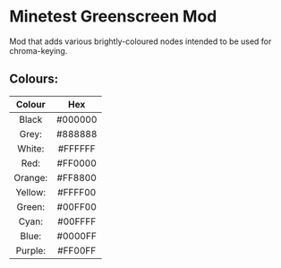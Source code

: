 # Minetest Greenscreen Mod
Mod that adds various brightly-coloured nodes intended to be used for chroma-keying.

## Colours:
| Colour  |   Hex   |
|:-------:|:-------:|
| Black   | #000000 |
| Grey:   | #888888 |
| White:  | #FFFFFF |
| Red:    | #FF0000 |
| Orange: | #FF8800 |
| Yellow: | #FFFF00 |
| Green:  | #00FF00 |
| Cyan:   | #00FFFF |
| Blue:   | #0000FF |
| Purple: | #FF00FF |
